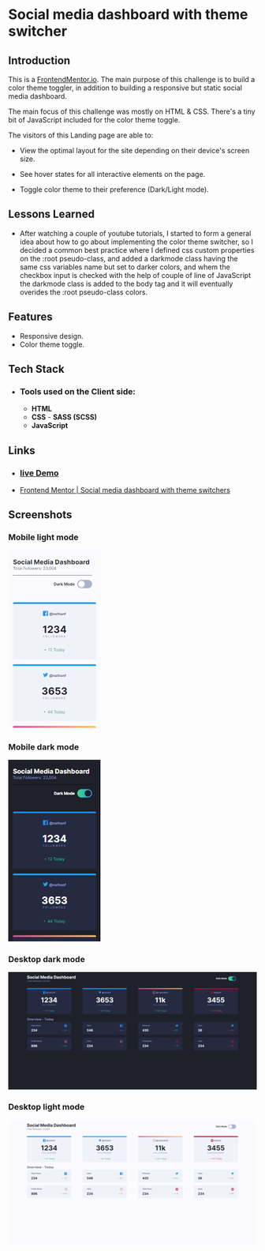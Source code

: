 # Social media dashboard with theme switcher

## Introduction

This is a [FrontendMentor.io](https://www.frontendmentor.io/challenges/social-media-dashboard-with-theme-switcher-6oY8ozp_H). The main purpose of this challenge is to build a color theme toggler, in addition to building a responsive but static social media dashboard.

The main focus of this challenge was mostly on HTML & CSS. There's a tiny bit of JavaScript included for the  color theme toggle.


The visitors of this Landing page are able to:

- View the optimal layout for the site depending on their device's screen size.

- See hover states for all interactive elements on the page.

- Toggle color theme to their preference (Dark/Light mode).


## Lessons Learned

- After watching a couple of youtube tutorials, I started to form a general idea about how to go about implementing the color theme switcher, so I decided a common best practice where I defined css custom properties on the :root pseudo-class, and added a darkmode class having the same css variables name but set to darker colors, and whem the checkbox input is checked with the help of couple of line of JavaScript the darkmode class is added to the body tag and it will eventually overides the :root pseudo-class colors.


## Features

- Responsive design.
- Color theme toggle.

## Tech Stack

- ### Tools used on the **Client side:** 

  - **HTML** 
  - **CSS** - **SASS (SCSS)**
  - **JavaScript**

## Links

- ### [live Demo](https://haithamkhadra.github.io/dashboard/)

- [Frontend Mentor | Social media dashboard with theme switchers](https://www.frontendmentor.io/challenges/social-media-dashboard-with-theme-switcher-6oY8ozp_H)


## Screenshots

### Mobile light mode 

![Mobile light mode](https://raw.githubusercontent.com/HaithamKhadra/dashboard/master/images/readmeImages/lightmode-mobile.jpg)

### Mobile dark mode

![Mobile dark mode](https://raw.githubusercontent.com/HaithamKhadra/dashboard/master/images/readmeImages/darkmode-mobile.jpg)

### Desktop dark mode

![Desktop dark mode](https://raw.githubusercontent.com/HaithamKhadra/dashboard/master/images/readmeImages/darkmode-desktop.jpg)

### Desktop light mode 

![Desktop light mode](https://raw.githubusercontent.com/HaithamKhadra/dashboard/master/images/readmeImages/lightmode-desktop.jpg)







